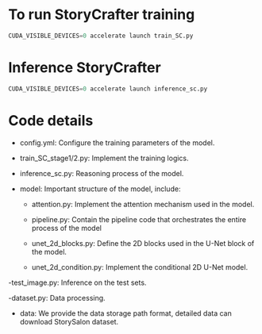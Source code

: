 #  To run StoryCrafter training

```python
CUDA_VISIBLE_DEVICES=0 accelerate launch train_SC.py
```

# Inference StoryCrafter

```python
CUDA_VISIBLE_DEVICES=0 accelerate launch inference_sc.py
```



# Code details

- config.yml: Configure the training parameters of the model.

- train_SC_stage1/2.py: Implement the training logics.

- inference_sc.py: Reasoning process of the model.

- model: Important structure of the model, include: 

  - attention.py: Implement the attention mechanism used in the model.

  - pipeline.py: Contain the pipeline code that orchestrates the entire process of the model

  - unet_2d_blocks.py: Define the 2D blocks used in the U-Net block of the model.

  - unet_2d_condition.py: Implement the conditional 2D U-Net model.

-test_image.py:  Inference on the test sets.

-dataset.py: Data processing.

- data: We provide the data storage path format, detailed data can download StorySalon dataset.